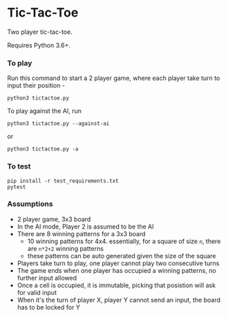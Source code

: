 # Tic-Tac-Toe

Two player tic-tac-toe.

Requires Python 3.6+.

### To play

Run this command to start a 2 player game, where each player take turn to input their position -
```
python3 tictactoe.py
```

To play against the AI, run
```
python3 tictactoe.py --against-ai
```
or
```
python3 tictactoe.py -a
```

### To test
```
pip install -r test_requirements.txt
pytest
```

### Assumptions
- 2 player game, 3x3 board
- In the AI mode, Player 2 is assumed to be the AI
- There are 8 winning patterns for a 3x3 board
  - 10 winning patterns for 4x4. essentially, for a square of size `n`, there are `n*2+2` winning patterns
  - these patterns can be auto generated given the size of the square
- Players take turn to play, one player cannot play two consecutive turns
- The game ends when one player has occupied a winning patterns, no further input allowed
- Once a cell is occupied, it is immutable, picking that posistion will ask for valid input
- When it's the turn of player X, player Y cannot send an input, the board has to be locked for Y
